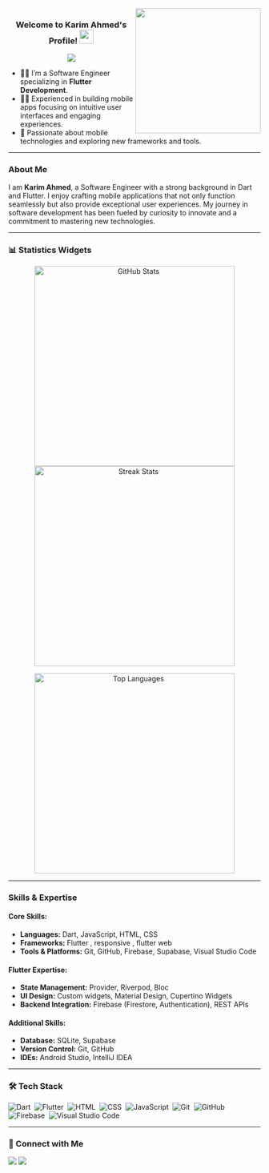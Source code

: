 <img width="250" align="right" src="https://c.tenor.com/_DOBjnGspYAAAAAM/code-coding.gif">

<h3 align="center">
  Welcome to Karim Ahmed's Profile!
  <img src="https://media.giphy.com/media/hvRJCLFzcasrR4ia7z/giphy.gif" width="28">
</h3>

<!-- Typing SVG by DenverCoder1 -->
<p align="center">
  <a href="https://github.com/DenverCoder1/readme-typing-svg"><img src="https://readme-typing-svg.herokuapp.com/?lines=Software%20Engineer;Always%20Learning%20New%20Things&font=Fira%20Code&center=true&width=440&height=45&color=f75c7e&vCenter=true&size=22"></a>
</p>

- 👨‍💻 I’m a Software Engineer specializing in **Flutter Development**.
- 👨‍💼 Experienced in building mobile apps focusing on intuitive user interfaces and engaging experiences.
- 🚀 Passionate about mobile technologies and exploring new frameworks and tools.

---

### About Me

I am **Karim Ahmed**, a Software Engineer with a strong background in Dart and Flutter. I enjoy crafting mobile applications that not only function seamlessly but also provide exceptional user experiences. My journey in software development has been fueled by curiosity to innovate and a commitment to mastering new technologies.

---

### 📊 Statistics Widgets

<p align="center">
  <img src="https://github-readme-stats.vercel.app/api?username=dev-KarimAhmed&show_icons=true&theme=radical" alt="GitHub Stats" width="400" />
  <img src="https://github-readme-streak-stats.herokuapp.com/?user=dev-KarimAhmed&theme=radical" alt="Streak Stats" width="400" />
</p>

<p align="center">
  <img src="https://github-readme-stats.vercel.app/api/top-langs/?username=dev-KarimAhmed&layout=compact&theme=radical" alt="Top Languages" width="400" />
</p>

---

### Skills & Expertise

#### Core Skills:
- **Languages:** Dart, JavaScript, HTML, CSS
- **Frameworks:** Flutter , responsive , flutter web 
- **Tools & Platforms:** Git, GitHub, Firebase, Supabase, Visual Studio Code

#### Flutter Expertise:
- **State Management:** Provider, Riverpod, Bloc
- **UI Design:** Custom widgets, Material Design, Cupertino Widgets
- **Backend Integration:** Firebase (Firestore, Authentication), REST APIs

#### Additional Skills:
- **Database:** SQLite, Supabase
- **Version Control:** Git, GitHub
- **IDEs:** Android Studio, IntelliJ IDEA

---

### 🛠 Tech Stack

![Dart](https://img.shields.io/badge/-Dart-05122A?style=flat&logo=dart)&nbsp;
![Flutter](https://img.shields.io/badge/-Flutter-05122A?style=flat&logo=flutter&logoColor=563D7C)&nbsp;
![HTML](https://img.shields.io/badge/-HTML-05122A?style=flat&logo=HTML5)&nbsp;
![CSS](https://img.shields.io/badge/-CSS-05122A?style=flat&logo=CSS3&logoColor=1572B6)&nbsp;
![JavaScript](https://img.shields.io/badge/-JavaScript-05122A?style=flat&logo=javascript&logoColor=157222)&nbsp;
![Git](https://img.shields.io/badge/-Git-05122A?style=flat&logo=git)&nbsp;
![GitHub](https://img.shields.io/badge/-GitHub-05122A?style=flat&logo=github)&nbsp;
![Firebase](https://img.shields.io/badge/-Firebase-05122A?style=flat&logo=firebase)&nbsp;
![Visual Studio Code](https://img.shields.io/badge/-Visual%20Studio%20Code-05122A?style=flat&logo=visual-studio-code&logoColor=007ACC)&nbsp;

---

### 🔗 Connect with Me

<a href="https://www.linkedin.com/in/karim-ahmed-164214247" target="_blank"><img src="https://img.shields.io/badge/-Karim%20Ahmed-0077B5?style=for-the-badge&logo=Linkedin&logoColor=white"/></a>
<a href="https://t.me/KARiiM_AHMED" target="_blank"><img src="https://img.shields.io/badge/-Karim%20Ahmed-0077B5?style=for-the-badge&logo=Telegram&logoColor=white"/></a>
